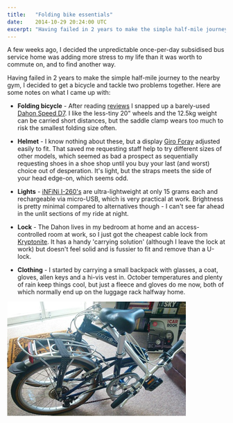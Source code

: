 ```yaml
---
title:   "Folding bike essentials"
date:    2014-10-29 20:24:00 UTC
excerpt: "Having failed in 2 years to make the simple half-mile journey to the nearby gym, I decided to get a bicycle."
---
```


A few weeks ago, I decided the unpredictable once-per-day subsidised bus service home was adding more stress to my life than it was worth to commute on, and to find another way.

Having failed in 2 years to make the simple half-mile journey to the nearby gym, I decided to get a bicycle and tackle two problems together.  Here are some notes on what I came up with:

- **Folding bicycle** - After reading [reviews](http://www.atob.org.uk/folding-bikes/folding-bike-buyers-guide-uk/) I snapped up a barely-used [Dahon Speed D7](http://dahon.com/mainnav/foldingbikes/single-view/bike/speed_d7-6.html).  I like the less-tiny 20" wheels and the 12.5kg weight can be carried short distances, but the saddle clamp wears too much to risk the smallest folding size often.

- **Helmet** - I know nothing about these, but a display [Giro Foray](http://www.giro.com/eu_en/foray.html/) adjusted easily  to fit.  That saved me requesting staff help to try different sizes of other models, which seemed as bad a prospect as sequentially requesting shoes in a shoe shop until you buy your last (and worst) choice out of desperation.  It's light, but the straps meets the side of your head edge-on, which seems odd.

- **Lights** - [iNFiNi I-260's](http://www.infini.tw/product/detail.php?&c=11&p=83&l=en&mode=1) are ultra-lightweight at only 15 grams each and rechargeable via micro-USB, which is very practical at work.  Brightness is pretty minimal compared to alternatives though - I can't see far ahead in the unlit sections of my ride at night.

- **Lock** - The Dahon lives in my bedroom at home and an access-controlled room at work, so I just got the cheapest cable lock from [Kryptonite](https://www.kryptonitelock.com/).  It has a handy 'carrying solution' (although I leave the lock at work) but doesn't feel solid and is fussier to fit and remove than a U-lock.

- **Clothing** - I started by carrying a small backpack with glasses, a coat, gloves, allen keys and a hi-vis vest in.  October temperatures and plenty of rain keep things cool, but just a fleece and gloves do me now, both of which normally end up on the luggage rack halfway home.

![Dahon Speed D7](/assets/posts/Dahon_speed_d7.jpg)